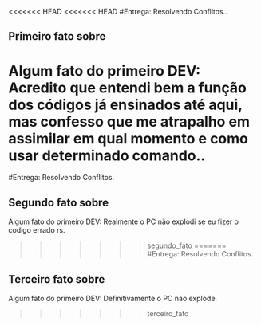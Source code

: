 
<<<<<<< HEAD
<<<<<<< HEAD
#Entrega: Resolvendo Conflitos..

## Primeiro fato sobre <William>

Algum fato do primeiro DEV: Acredito que entendi bem a função dos códigos já ensinados até aqui, mas confesso que me atrapalho em assimilar em qual momento e como usar determinado comando..
=======
#Entrega: Resolvendo Conflitos.

## Segundo fato sobre <William>

Algum fato do primeiro DEV: Realmente o PC não explodi se eu fizer o codigo errado rs.
>>>>>>> segundo_fato
=======
#Entrega: Resolvendo Conflitos.

## Terceiro fato sobre <William>

Algum fato do primeiro DEV: Definitivamente o PC não explode.
>>>>>>> terceiro_fato
